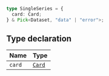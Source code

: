 ```ts
type SingleSeries = {
  card: Card;
} & Pick<Dataset, "data" | "error">;
```

## Type declaration

| Name   | Type              |
| ------ | ----------------- |
| `card` | [`Card`](Card.md) |
